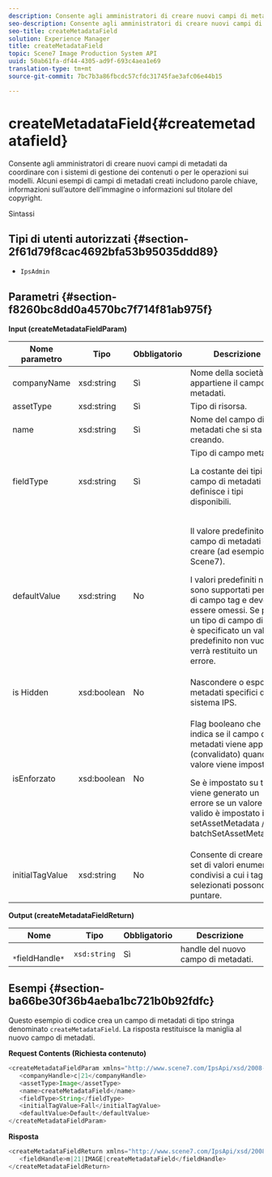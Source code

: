 ```yaml
---
description: Consente agli amministratori di creare nuovi campi di metadati da coordinare con i sistemi di gestione dei contenuti o per le operazioni sui modelli. Alcuni esempi di campi di metadati creati includono parole chiave, informazioni sull’autore dell’immagine o informazioni sul titolare del copyright.
seo-description: Consente agli amministratori di creare nuovi campi di metadati da coordinare con i sistemi di gestione dei contenuti o per le operazioni sui modelli. Alcuni esempi di campi di metadati creati includono parole chiave, informazioni sull’autore dell’immagine o informazioni sul titolare del copyright.
seo-title: createMetadataField
solution: Experience Manager
title: createMetadataField
topic: Scene7 Image Production System API
uuid: 50ab61fa-df44-4305-ad9f-693c4aea1e69
translation-type: tm+mt
source-git-commit: 7bc7b3a86fbcdc57cfdc31745fae3afc06e44b15

---
```



# createMetadataField{#createmetadatafield}

Consente agli amministratori di creare nuovi campi di metadati da coordinare con i sistemi di gestione dei contenuti o per le operazioni sui modelli. Alcuni esempi di campi di metadati creati includono parole chiave, informazioni sull’autore dell’immagine o informazioni sul titolare del copyright.

Sintassi

## Tipi di utenti autorizzati {#section-2f61d79f8cac4692bfa53b95035ddd89}

* `IpsAdmin`

## Parametri {#section-f8260bc8dd0a4570bc7f714f81ab975f}

**Input (createMetadataFieldParam)**

<table id="table_E5B249BBED3B4D2F9CEE2CCF27472D1B"> 
 <thead> 
  <tr> 
   <th colname="col1" class="entry"> Nome parametro </th> 
   <th colname="col2" class="entry"> Tipo </th> 
   <th colname="col3" class="entry"> Obbligatorio </th> 
   <th colname="col4" class="entry"> Descrizione </th> 
  </tr> 
 </thead>
 <tbody> 
  <tr> 
   <td colname="col1"> <span class="codeph"> <span class="varname"> companyName</span></span> </td> 
   <td colname="col2"> <span class="codeph"> xsd:string</span> </td> 
   <td colname="col3"> Sì </td> 
   <td colname="col4"> Nome della società a cui appartiene il campo di metadati. </td> 
  </tr> 
  <tr> 
   <td colname="col1"> <span class="codeph"> <span class="varname"> assetType</span></span> </td> 
   <td colname="col2"> <span class="codeph"> xsd:string</span> </td> 
   <td colname="col3"> Sì </td> 
   <td colname="col4"> Tipo di risorsa. </td> 
  </tr> 
  <tr> 
   <td colname="col1"> <span class="codeph"> <span class="varname"> name</span></span> </td> 
   <td colname="col2"> <span class="codeph"> xsd:string</span> </td> 
   <td colname="col3"> Sì </td> 
   <td colname="col4"> Nome del campo di metadati che si sta creando. </td> 
  </tr> 
  <tr> 
   <td colname="col1"> <span class="codeph"> <span class="varname"> fieldType</span></span> </td> 
   <td colname="col2"> <span class="codeph"> xsd:string</span> </td> 
   <td colname="col3"> Sì </td> 
   <td colname="col4">Tipo di campo metadati. <p>La costante dei tipi di campo di metadati definisce i tipi disponibili. </p> </td> 
  </tr> 
  <tr> 
   <td colname="col1"> <span class="codeph"> <span class="varname"> defaultValue</span></span> </td> 
   <td colname="col2"> <span class="codeph"> xsd:string</span> </td> 
   <td colname="col3"> No </td> 
   <td colname="col4"> <p>Il valore predefinito del campo di metadati da creare (ad esempio, <span class="codeph"> Scene7</span>). </p> <p>I valori predefiniti non sono supportati per i tipi di campo tag e devono essere omessi. Se per un tipo di campo di tag è specificato un valore predefinito non vuoto, verrà restituito un errore. </p> </td> 
  </tr> 
  <tr> 
   <td colname="col1"> <span class="codeph"> <span class="varname"> is Hidden</span></span> </td> 
   <td colname="col2"> <span class="codeph"> xsd:boolean</span> </td> 
   <td colname="col3"> No </td> 
   <td colname="col4"> Nascondere o esporre i metadati specifici del sistema IPS. </td> 
  </tr> 
  <tr> 
   <td colname="col1"><span class="codeph"><span class="varname"> isEnforzato</span></span> </td> 
   <td colname="col2"><span class="codeph"> xsd:boolean</span> </td> 
   <td colname="col3"> <p>No </p> </td> 
   <td colname="col4"> <p>Flag booleano che indica se il campo di metadati viene applicato (convalidato) quando il valore viene impostato. </p> <p>Se è impostato su true, viene generato un errore se un valore non valido è impostato in <span class="codeph"> setAssetMetadata</span> /<span class="codeph"> batchSetAssetMetadata</span>. </p> </td> 
  </tr> 
  <tr> 
   <td colname="col1"> <span class="codeph"> <span class="varname"> initialTagValue</span></span> </td> 
   <td colname="col2"> <span class="codeph"> xsd:string</span> </td> 
   <td colname="col3"> No </td> 
   <td colname="col4"> Consente di creare un set di valori enumerati condivisi a cui i tag selezionati possono puntare. </td> 
  </tr> 
 </tbody> 
</table>

**Output (createMetadataFieldReturn)**

| Nome | Tipo | Obbligatorio | Descrizione |
|---|---|---|---|
| ` *`fieldHandle`*` | `xsd:string` | Sì | handle del nuovo campo di metadati. |

## Esempi {#section-ba66be30f36b4aeba1bc721b0b92fdfc}

Questo esempio di codice crea un campo di metadati di tipo stringa denominato `createMetadataField`. La risposta restituisce la maniglia al nuovo campo di metadati.

**Request Contents (Richiesta contenuto)**

```java
<createMetadataFieldParam xmlns="http://www.scene7.com/IpsApi/xsd/2008-01-15">
   <companyHandle>c|21</companyHandle>
   <assetType>Image</assetType>
   <name>createMetadataField</name>
   <fieldType>String</fieldType>
   <initialTagValue>Fall</initialTagValue>
   <defaultValue>Default</defaultValue>
</createMetadataFieldParam>
```

**Risposta**

```java
<createMetadataFieldReturn xmlns="http://www.scene7.com/IpsApi/xsd/2008-01-15">
   <fieldHandle>m|21|IMAGE|createMetadataField</fieldHandle>
</createMetadataFieldReturn>
```

